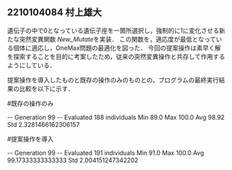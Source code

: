 ## 2210104084 村上雄大

遺伝子の中で0となっている遺伝子座を一箇所選択し，強制的に1に変化させる新たな突然変異関数 *New_Mutate*を実装．
この関数を，適応度が最低となっている個体に適応し，OneMax問題の最適化を図った．
今回の提案操作は素早く解を探索することを目的に考案したため，従来の突然変異操作と共存して作用するようにしている．

提案操作を導入したものと既存の操作のみのものとの，プログラムの最終実行結果の比較を以下に示す．

#既存の操作のみ

-- Generation 99 --
  Evaluated 188 individuals
  Min 89.0
  Max 100.0
  Avg 98.92
  Std 2.3281466162306157
  
#提案操作を導入

-- Generation 99 --
  Evaluated 191 individuals
  Min 91.0
  Max 100.0
  Avg 99.17333333333333
  Std 2.004151247342202
